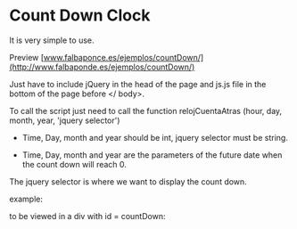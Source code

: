 Count Down Clock
========================


It is very simple to use.


Preview [www.falbaponce.es/ejemplos/countDown/](http://www.falbaponde.es/ejemplos/countDown/)


Just have to include jQuery in the head of the page and js.js file in the bottom of the page before </ body>.

To call the script just need to call the function relojCuentaAtras (hour, day, month, year, 'jquery selector')

- Time, Day, month and year should be int, jquery selector must be string.

- Time, Day, month and year are the parameters of the future date when the count down will reach 0.


The jquery selector is where we want to display the count down.

example:

to be viewed in a div with id = countDown:

<div id = "countDown"> </ div>


<script type = "text / javascript">
$ (document) .ready (function () {
relojCuentaAtras (17,28,9,2015, 'token.');

}); // End ready

</ script>

This too will create and execute necessary to include it in the node with the id = "countDown".
